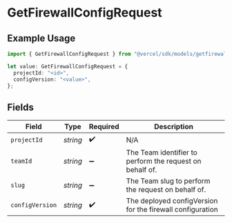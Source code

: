 # GetFirewallConfigRequest

## Example Usage

```typescript
import { GetFirewallConfigRequest } from "@vercel/sdk/models/getfirewallconfigop.js";

let value: GetFirewallConfigRequest = {
  projectId: "<id>",
  configVersion: "<value>",
};
```

## Fields

| Field                                                     | Type                                                      | Required                                                  | Description                                               |
| --------------------------------------------------------- | --------------------------------------------------------- | --------------------------------------------------------- | --------------------------------------------------------- |
| `projectId`                                               | *string*                                                  | :heavy_check_mark:                                        | N/A                                                       |
| `teamId`                                                  | *string*                                                  | :heavy_minus_sign:                                        | The Team identifier to perform the request on behalf of.  |
| `slug`                                                    | *string*                                                  | :heavy_minus_sign:                                        | The Team slug to perform the request on behalf of.        |
| `configVersion`                                           | *string*                                                  | :heavy_check_mark:                                        | The deployed configVersion for the firewall configuration |